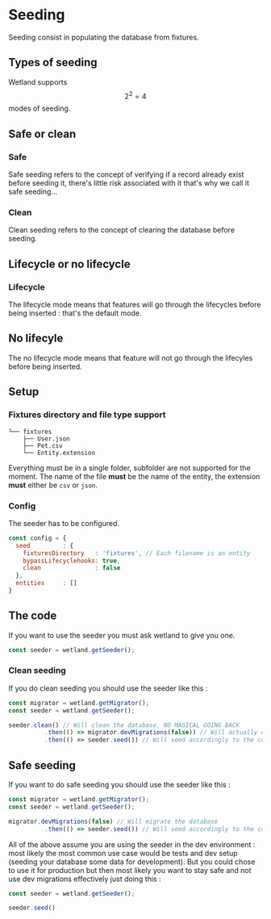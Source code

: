 # Seeding

Seeding consist in populating the database from fixtures.

## Types of seeding

Wetland supports $$2^2 = 4$$ modes of seeding.

## Safe or clean

### Safe

Safe seeding refers to the concept of verifying if a record already exist before seeding it, there's little risk associated with it that's why we call it safe seeding...

### Clean
Clean seeding refers to the concept of clearing the database before seeding.

## Lifecycle or no lifecycle

### Lifecycle

The lifecycle mode means that features will go through the lifecycles before being inserted : that's the default mode.

## No lifecyle

The no lifecycle mode means that feature will not go through the lifecyles before being inserted.


## Setup

### Fixtures directory and file type support

```
└── fixtures 
    ├── User.json
    ├── Pet.csv
    └── Entity.extension
```

Everything must be in a single folder, subfolder are not supported for the moment.
The name of the file **must** be the name of the entity, the extension **must** either be `csv` or `json`.

### Config

The seeder has to be configured.

```js
const config = {
  seed         : {
    fixturesDirectory   : 'fixtures', // Each filename is an entity
    bypassLifecyclehooks: true,
    clean               : false
  },
  entities     : []
}
```

## The code

If you want to use the seeder you must ask wetland to give you one.

```js
const seeder = wetland.getSeeder();
```

### Clean seeding

If you do clean seeding you should use the seeder like this :

```js
const migrator = wetland.getMigrator();
const seeder = wetland.getSeeder();

seeder.clean() // Will clean the database, NO MAGICAL GOING BACK
          .then(() => migrator.devMigrations(false)) // Will actually do the migrations : needed here because the clean method wipes the database entirely
          .then(() => seeder.seed()) // Will seed accordingly to the configuration you gave wetland
```

## Safe seeding

If you want to do safe seeding you should use the seeder like this :

```js
const migrator = wetland.getMigrator();
const seeder = wetland.getSeeder();

migrator.devMigrations(false) // Will migrate the database
          .then(() => seeder.seed()) // Will seed accordingly to the configuration you gave wetland
```

All of the above assume you are using the seeder in the dev environment : most likely the most common use case would be tests and dev setup (seeding your database some data for development). But you could chose to use it for production but then most likely you want to stay safe and not use dev migrations effectively just doing this :

```js
const seeder = wetland.getSeeder();

seeder.seed()
```
